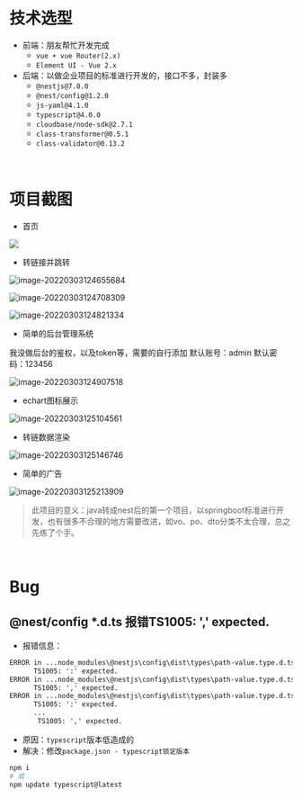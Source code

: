 # 技术选型

+ 前端：朋友帮忙开发完成
  + `vue + vue Router(2.x)`
  + `Element UI - Vue 2.x`
+ 后端：以做企业项目的标准进行开发的，接口不多，封装多
  + `@nestjs@7.0.0`
  + `@nest/config@1.2.0`
  + `js-yaml@4.1.0`
  + `typescript@4.0.0`
  + `cloudbase/node-sdk@2.7.1`
  + `class-transformer@0.5.1`
  + `class-validator@0.13.2`

</br>

# 项目截图

+ 首页

![](https://gitee.com/JYbill/typroa_pic/raw/master/%20md-images/image-20220303122225872.png)

+ 转链接并跳转

![image-20220303124655684](https://gitee.com/JYbill/typroa_pic/raw/master/%20md-images/image-20220303124655684.png)

![image-20220303124708309](https://gitee.com/JYbill/typroa_pic/raw/master/%20md-images/image-20220303124708309.png)

![image-20220303124821334](https://gitee.com/JYbill/typroa_pic/raw/master/%20md-images/image-20220303124821334.png)

+ 简单的后台管理系统

我没做后台的鉴权，以及token等，需要的自行添加
默认账号：admin
默认密码：123456

![image-20220303124907518](https://gitee.com/JYbill/typroa_pic/raw/master/%20md-images/image-20220303124907518.png)

+ echart图标展示

![image-20220303125104561](https://gitee.com/JYbill/typroa_pic/raw/master/%20md-images/image-20220303125104561.png)

+ 转链数据渲染

![image-20220303125146746](https://gitee.com/JYbill/typroa_pic/raw/master/%20md-images/image-20220303125146746.png)

+ 简单的广告

![image-20220303125213909](https://gitee.com/JYbill/typroa_pic/raw/master/%20md-images/image-20220303125213909.png)

> 此项目的意义：java转成nest后的第一个项目，以springboot标准进行开发，也有很多不合理的地方需要改进，如vo、po、dto分类不太合理，总之先练了个手。

</br>


# Bug

## @nest/config *.d.ts 报错TS1005: ',' expected.

+ 报错信息：

```txt
ERROR in ...node_modules\@nestjs\config\dist\types\path-value.type.d.ts(1,220)
      TS1005: ':' expected.
ERROR in ...node_modules\@nestjs\config\dist\types\path-value.type.d.ts(1,220)
      TS1005: ',' expected.
ERROR in ...node_modules\@nestjs\config\dist\types\path-value.type.d.ts(1,220)
      TS1005: ':' expected.
      ...
       TS1005: ',' expected.
```

+ 原因：`typescript`版本低造成的
+ 解决：修改`package.json - typescript锁定版本`

```bash
npm i
# 或
npm update typescript@latest
```


